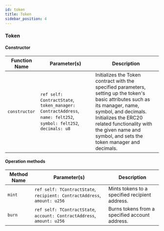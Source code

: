 ```yaml
---
id: token
title: Token
sidebar_position: 4
---
```


### Token

#### Constructor

| Function Name | Parameter(s)                                                                 | Description                                                                                              |
|---------------|------------------------------------------------------------------------------|----------------------------------------------------------------------------------------------------------|
| `constructor` | `ref self: ContractState`, `token_manager: ContractAddress`, `name: felt252`, `symbol: felt252`, `decimals: u8` | Initializes the Token contract with the specified parameters, setting up the token's basic attributes such as its manager, name, symbol, and decimals. Initializes the ERC20 related functionality with the given name and symbol, and sets the token manager and decimals. |

#### Operation methods

| Method Name | Parameter(s)                                                             | Description                                     |
|-------------|--------------------------------------------------------------------------|-------------------------------------------------|
| `mint`      | `ref self: TContractState`, `recipient: ContractAddress`, `amount: u256` | Mints tokens to a specified recipient address.  |
| `burn`      | `ref self: TContractState`, `account: ContractAddress`, `amount: u256`   | Burns tokens from a specified account address.  |
